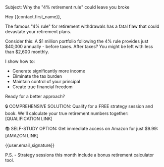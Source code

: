 Subject: Why the "4% retirement rule" could leave you broke

Hey {{contact.first_name}},

The famous "4% rule" for retirement withdrawals has a fatal flaw that could devastate your retirement plans.

Consider this: A $1 million portfolio following the 4% rule provides just $40,000 annually - before taxes. After taxes? You might be left with less than $2,600 monthly.

I show how to:
- Generate significantly more income
- Eliminate the tax burden
- Maintain control of your principal
- Create true financial freedom

Ready for a better approach?

🔒 COMPREHENSIVE SOLUTION: Qualify for a FREE strategy session and book. We'll calculate your true retirement numbers together: [QUALIFICATION LINK]

📚 SELF-STUDY OPTION: Get immediate access on Amazon for just $9.99: [AMAZON LINK]

{{user.email_signature}}

P.S. - Strategy sessions this month include a bonus retirement calculator tool.